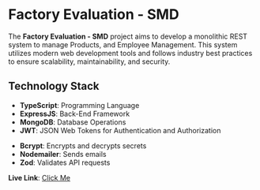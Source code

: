 # Factory Evaluation - SMD

The **Factory Evaluation - SMD** project aims to develop a monolithic REST system to manage Products, and Employee Management. This system utilizes modern web development tools and follows industry best practices to ensure scalability, maintainability, and security.

## Technology Stack

- **TypeScript**: Programming Language
- **ExpressJS**: Back-End Framework
- **MongoDB**: Database Operations
- **JWT**: JSON Web Tokens for Authentication and Authorization
<!-- - **Axios**: Handles external requests -->
- **Bcrypt**: Encrypts and decrypts secrets
- **Nodemailer**: Sends emails
- **Zod**: Validates API requests
<!-- - **EJS**: Email template engine -->

<!-- ## Backend Architecture -->

**Live Link**: [Click Me](https://factory-backend.vercel.app/)
